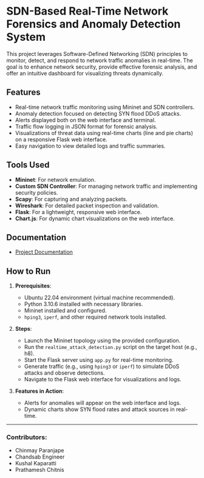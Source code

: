 # SDN-Based Real-Time Network Forensics and Anomaly Detection System

This project leverages Software-Defined Networking (SDN) principles to monitor, detect, and respond to network traffic anomalies in real-time. The goal is to enhance network security, provide effective forensic analysis, and offer an intuitive dashboard for visualizing threats dynamically.

## Features
- Real-time network traffic monitoring using Mininet and SDN controllers.
- Anomaly detection focused on detecting SYN flood DDoS attacks.
- Alerts displayed both on the web interface and terminal.
- Traffic flow logging in JSON format for forensic analysis.
- Visualizations of threat data using real-time charts (line and pie charts) on a responsive Flask web interface.
- Easy navigation to view detailed logs and traffic summaries.

## Tools Used
- **Mininet**: For network emulation.
- **Custom SDN Controller**: For managing network traffic and implementing security policies.
- **Scapy**: For capturing and analyzing packets.
- **Wireshark**: For detailed packet inspection and validation.
- **Flask**: For a lightweight, responsive web interface.
- **Chart.js**: For dynamic chart visualizations on the web interface.

## Documentation
- [Project Documentation](./docs/Project_Documentation.md)

## How to Run
1. **Prerequisites**:
   - Ubuntu 22.04 environment (virtual machine recommended).
   - Python 3.10.6 installed with necessary libraries.
   - Mininet installed and configured.
   - `hping3`, `iperf`, and other required network tools installed.

2. **Steps**:
   - Launch the Mininet topology using the provided configuration.
   - Run the `realtime_attack_detection.py` script on the target host (e.g., h8).
   - Start the Flask server using `app.py` for real-time monitoring.
   - Generate traffic (e.g., using `hping3` or `iperf`) to simulate DDoS attacks and observe detections.
   - Navigate to the Flask web interface for visualizations and logs.

3. **Features in Action**:
   - Alerts for anomalies will appear on the web interface and logs.
   - Dynamic charts show SYN flood rates and attack sources in real-time.

---
### Contributors:
   - Chinmay Paranjape
   - Chandsab Engineer
   - Kushal Kaparatti
   - Prathamesh Chitnis
